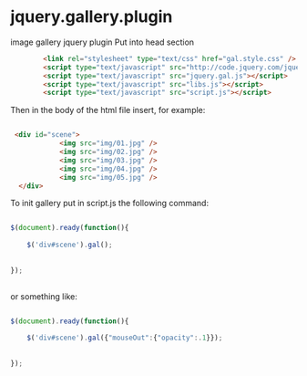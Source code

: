 jquery.gallery.plugin
=====================

image gallery jquery plugin
Put into head section 
```html
        <link rel="stylesheet" type="text/css" href="gal.style.css" />
        <script type="text/javascript" src="http://code.jquery.com/jquery-2.0.3.js"></script>
        <script type="text/javascript" src="jquery.gal.js"></script>
        <script type="text/javascript" src="libs.js"></script>
        <script type="text/javascript" src="script.js"></script>
```

Then in the body of the html file insert, for example:

```html

 <div id="scene">
            <img src="img/01.jpg" />
            <img src="img/02.jpg" />
            <img src="img/03.jpg" />
            <img src="img/04.jpg" />
            <img src="img/05.jpg" />
  </div>

```
To init gallery put in script.js the following command:


```javascript

$(document).ready(function(){
    
    $('div#scene').gal();
    
    
});
    
```




or something like:
```javascript

$(document).ready(function(){
    
    $('div#scene').gal({"mouseOut":{"opacity":.1}});
    
    
});
    
```


